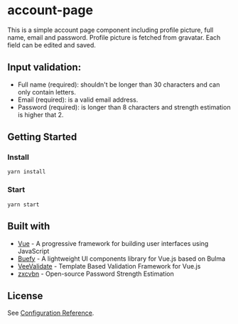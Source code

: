 # account-page

This is a simple account page component including profile picture, full name, email and password. Profile picture is fetched from gravatar. Each field can be edited and saved.

## Input validation:

- Full name (required): shouldn't be longer than 30 characters and can only contain letters.
- Email (required): is a valid email address.
- Password (required): is longer than 8 characters and strength estimation is higher that 2.

## Getting Started

### Install

```
yarn install
```

### Start

```
yarn start
```

## Built with

- [Vue](https://vuejs.org/) - A progressive framework for building user interfaces using JavaScript
- [Buefy](https://buefy.org/) - A lightweight UI components library for Vue.js based on Bulma
- [VeeValidate](https://baianat.github.io/vee-validate/) - Template Based Validation Framework for Vue.js
- [zxcvbn](https://github.com/dropbox/zxcvbn) - Open-source Password Strength Estimation

## License

See [Configuration Reference](https://cli.vuejs.org/config/).
